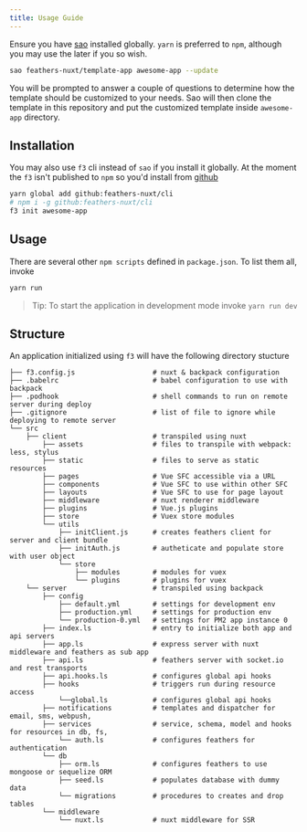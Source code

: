 ```yaml
---
title: Usage Guide
---
```


Ensure you have [sao](https://sao.js.org/) installed globally. `yarn` is preferred to `npm`, although you may use the later if you so wish.
```bash
sao feathers-nuxt/template-app awesome-app --update
```
You will be prompted to answer a couple of questions to determine how the template should be customized to your needs. Sao will then clone the template in this repository and put the customized template inside `awesome-app` directory.

## Installation
You may also use `f3` cli instead of `sao` if you install it globally. At the moment the `f3` isn't published to `npm` so you'd install from [github](https://github.com/feathers-nuxt/cli)
```bash
yarn global add github:feathers-nuxt/cli
# npm i -g github:feathers-nuxt/cli
f3 init awesome-app
```

## Usage
There are several other `npm scripts` defined in `package.json`. To list them all, invoke
```bash
yarn run
```
> Tip: To start the application in development mode invoke `yarn run dev`

## Structure
An application initialized using `f3` will have the following directory stucture


```text
├── f3.config.js                   # nuxt & backpack configuration
├── .babelrc                       # babel configuration to use with backpack
├── .podhook                       # shell commands to run on remote server during deploy
├── .gitignore                     # list of file to ignore while deploying to remote server
└── src
    ├── client                     # transpiled using nuxt
        ├── assets                 # files to transpile with webpack: less, stylus 
        ├── static                 # files to serve as static resources 
        ├── pages                  # Vue SFC accessible via a URL    
        ├── components             # Vue SFC to use within other SFC
        ├── layouts                # Vue SFC to use for page layout        
        ├── middleware             # nuxt renderer middleware
        ├── plugins                # Vue.js plugins
        ├── store                  # Vuex store modules
        └── utils                 
            ├── initClient.js      # creates feathers client for server and client bundle
            ├── initAuth.js        # autheticate and populate store with user object 
            └── store  
                ├── modules        # modules for vuex
                └── plugins        # plugins for vuex
    └── server                     # transpiled using backpack
        ├── config                            
            ├── default.yml        # settings for development env
            ├── production.yml     # settings for production env
            └── production-0.yml   # settings for PM2 app instance 0
        ├── index.ls               # entry to initialize both app and api servers   
        ├── app.ls                 # express server with nuxt middleware and feathers as sub app     
        ├── api.ls                 # feathers server with socket.io and rest transports
        ├── api.hooks.ls           # configures global api hooks
        ├── hooks                  # triggers run during resource access
            └──global.ls           # configures global api hooks
        ├── notifications          # templates and dispatcher for email, sms, webpush,
        ├── services               # service, schema, model and hooks for resources in db, fs,
            └── auth.ls            # configures feathers for authentication
        └── db                     
            ├── orm.ls             # configures feathers to use mongoose or sequelize ORM
            ├── seed.ls            # populates database with dummy data
            └── migrations         # procedures to creates and drop tables
        └── middleware             
            └── nuxt.ls            # nuxt middleware for SSR
```
